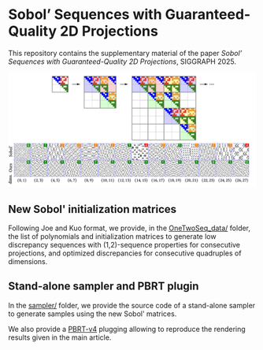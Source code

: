 # Sobol’ Sequences with Guaranteed-Quality 2D Projections

This repository contains the supplementary material of the paper *Sobol’ Sequences with Guaranteed-Quality 2D Projections*, SIGGRAPH 2025.

![](teaser.png)

## New Sobol' initialization matrices

Following Joe and Kuo format, we provide, in the [OneTwoSeq_data/](OneTwoSeq_data) folder, the list of polynomials and initialization matrices to generate low discrepancy sequences with (1,2)-sequence properties for consecutive projections, and optimized discrepancies for consecutive quadruples of dimensions.


## Stand-alone sampler and PBRT plugin

In the [sampler/](sampler) folder, we provide the source code of a stand-alone sampler to generate samples using the new Sobol' matrices.

We also provide a [PBRT-v4](https://github.com/mmp/pbrt-v4) plugging allowing to reproduce the rendering results given in the main article.

